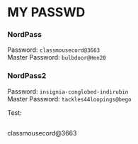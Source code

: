 # MY PASSWD
### NordPass
Password: ```classmousecord@3663``` <br>
Master Password: ```bulbdoor@Hen20```

### NordPass2
Password: ```insignia-conglobed-indirubin``` <br>
Master Password: ```tackles44loopings@bego```

Test: 
##
  classmousecord@3663